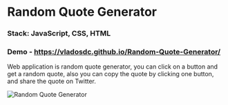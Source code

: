 #  Random Quote Generator

### Stack: JavaScript, CSS, HTML

### Demo - https://vladosdc.github.io/Random-Quote-Generator/


Web application is random quote generator, you can click on a button and get a random quote, also you can copy the quote by clicking one button, and share the quote on Twitter.

![Random Quote Generator](https://github.com/vladosdc/Random-Quote-Generator/assets/60854964/9edd66fc-9b6c-49b0-9b7e-e134c4e7c456)
